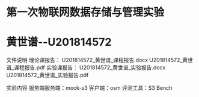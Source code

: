 ﻿# 第一次物联网数据存储与管理实验
# 黄世谱--U201814572

文件说明
理论课报告：
U201814572_黄世谱_课程报告.docx
U201814572_黄世谱_课程报告.pdf
实验课报告：
U201814572_黄世谱_实验报告.docx
U201814572_黄世谱_实验报告.pdf

实验内容
服务端服务端：mock-s3
客户端：osm
评测工具：S3 Bench

